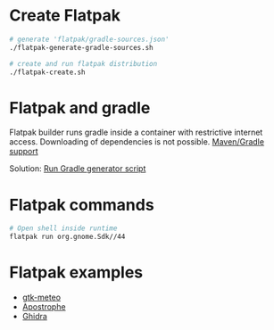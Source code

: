 
# Create Flatpak

```bash
# generate 'flatpak/gradle-sources.json'
./flatpak-generate-gradle-sources.sh

# create and run flatpak distribution
./flatpak-create.sh
```

# Flatpak and gradle

Flatpak builder runs gradle inside a container with restrictive internet access.
Downloading of dependencies is not possible.
[Maven/Gradle support](https://github.com/flatpak/flatpak-builder-tools/issues/37)

Solution:
[Run Gradle generator script](https://github.com/flatpak/flatpak-builder-tools/pull/276)

# Flatpak commands

```bash
# Open shell inside runtime
flatpak run org.gnome.Sdk//44

```

# Flatpak examples

- [gtk-meteo](https://github.com/bailuk/gtk-meteo/blob/main/flatpak/README.md)
- [Apostrophe](https://github.com/flathub/org.gnome.gitlab.somas.Apostrophe/blob/master/org.gnome.gitlab.somas.Apostrophe.json)
- [Ghidra](https://github.com/flathub/org.ghidra_sre.Ghidra)
